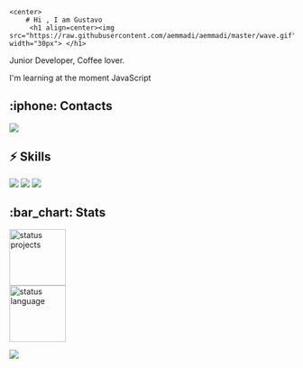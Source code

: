     <center>
        # Hi , I am Gustavo
         <h1 align=center><img src="https://raw.githubusercontent.com/aemmadi/aemmadi/master/wave.gif" width="30px"> </h1>
<p>
  Junior Developer, Coffee lover.
</p>
<p>
  I'm learning at the moment JavaScript
</p>
<h2>
  :iphone: Contacts
</h2>
<p>
  <a href="https://www.linkedin.com/in/gustavo-silva-623987215/">
     <img src="https://img.shields.io/badge/linkedin-%230077B5.svg?&style=for-the-badge&logo=linkedin&logoColor=white">
  </a>
</p>
<h2>
  ⚡ Skills
</h2>
<p>
    <img src="https://camo.githubusercontent.com/93c855ae825c1757f3426f05a05f4949d3b786c5b22d0edb53143a9e8f8499f6/68747470733a2f2f696d672e736869656c64732e696f2f62616467652f4a6176615363726970742d3332333333303f7374796c653d666f722d7468652d6261646765266c6f676f3d6a617661736372697074266c6f676f436f6c6f723d463744463145">
    <img src="https://img.shields.io/badge/HTML5-E34F26?style=for-the-badge&logo=html5&logoColor=white">
    <img src="https://img.shields.io/badge/CSS3-1572B6?style=for-the-badge&logo=css3&logoColor=white">
</p>
<h2 >
  :bar_chart: Stats
</h2>
<p>
  <img alt="status projects" height=100px src="https://github-readme-stats.vercel.app/api?username=Radix-404&show_icons=true&hide=issues"/>
  <br>
  <img alt="status language" height=100px src="https://github-readme-stats.vercel.app/api/top-langs/?username=Radix-404&layout=compact&show_icons=true)](https://github.com/anuraghazra/github-readme-stats"/>
</p>
<img src="https://visitor-badge.laobi.icu/badge?page_id=Radix-404.Radix-404"></center>
